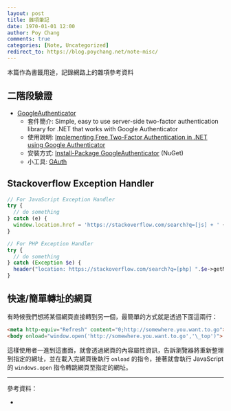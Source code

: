 ```yaml
---
layout: post
title: 雜項筆記
date: 1970-01-01 12:00
author: Poy Chang
comments: true
categories: [Note, Uncategorized]
redirect_to: https://blog.poychang.net/note-misc/
---
```


本篇作為書籤用途，記錄網路上的雜項參考資料

## 二階段驗證

- [GoogleAuthenticator](https://github.com/BrandonPotter/GoogleAuthenticator)
  - 套件簡介: Simple, easy to use server-side two-factor authentication library for .NET that works with Google Authenticator
  - 使用說明: [Implementing Free Two-Factor Authentication in .NET using Google Authenticator](http://brandonpotter.com/2014/09/07/implementing-free-two-factor-authentication-in-net-using-google-authenticator/)
  - 安裝方式: [Install-Package GoogleAuthenticator](https://www.nuget.org/packages/GoogleAuthenticator) (NuGet)
  - 小工具: [GAuth](https://gauth.apps.gbraad.nl/)

## Stackoverflow Exception Handler

```js
// For JavaScript Exception Handler
try {
  // do something
} catch (e) {
  window.location.href = 'https://stackoverflow.com/search?q=[js] + ' + e.message;
}
```

```php
// For PHP Exception Handler
try {
  // do something
} catch (Exception $e) {
  header("location: https://stackoverflow.com/search?q=[php] ".$e->getMessage());
}
```

## 快速/簡單轉址的網頁

有時候我們想將某個網頁直接轉到另一個，最簡單的方式就是透過下面這兩行：

```html
<meta http-equiv="Refresh" content="0;http://somewhere.you.want.to.go">
<body onload="window.open('http://somewhere.you.want.to.go','\_top')">
```

這樣使用者一進到這畫面，就會透過網頁的內容屬性資訊，告訴瀏覽器將重新整理到指定的網址，並在載入完網頁後執行 `onload` 的指令，接著就會執行 JavaScript 的 `windows.open` 指令轉跳網頁至指定的網址。

---

參考資料：

- []()
